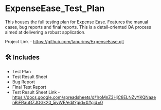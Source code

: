 # ExpenseEase_Test_Plan
This houses the full testing plan for Expense Ease. Features the manual cases, bug reports and final reports. This is a detail-oriented QA process aimed at delivering a robust  application.

Project Link - https://github.com/tanurims/ExpenseEase.git 

## 🛠️ Includes 

- Test Plan
- Test Result Sheet 
- Bug Report
- Final Test Report
- Test Result Sheet Link - https://docs.google.com/spreadsheets/d/1roMnZ3HjC8ELNZvYKQNaaenBiFRauGZJOGk20_5ivWE/edit?gid=0#gid=0
